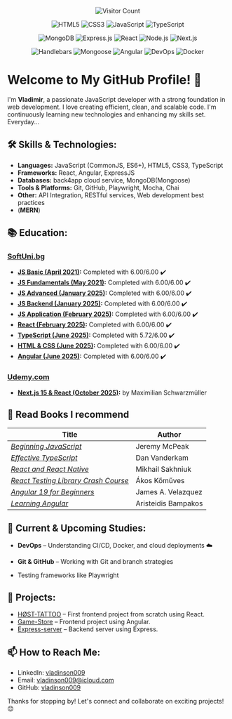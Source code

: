 <div align="center">

 ![Visitor Count](https://komarev.com/ghpvc/?username=vladinson009&color=blue&style=flat-square)
 
<div>
 
![HTML5](https://img.shields.io/badge/-HTML5-E34F26?style=flat-square&logo=html5&logoColor=white)
![CSS3](https://img.shields.io/badge/-CSS3-1572B6?style=flat-square&logo=css3&logoColor=white)
![JavaScript](https://img.shields.io/badge/-JavaScript-F7DF1E?style=flat-square&logo=javascript&logoColor=black)
![TypeScript](https://img.shields.io/badge/-TypeScript-3178C6?style=flat-square&logo=typescript&logoColor=white)
 
</div>

<div>
 
![MongoDB](https://img.shields.io/badge/-MongoDB-47A248?style=flat-square&logo=mongodb&logoColor=white)
![Express.js](https://img.shields.io/badge/-Express.js-000000?style=flat-square&logo=express&logoColor=white)
![React](https://img.shields.io/badge/-React-61DAFB?style=flat-square&logo=react&logoColor=black)
![Node.js](https://img.shields.io/badge/-Node.js-339933?style=flat-square&logo=node.js&logoColor=white)
![Next.js](https://img.shields.io/badge/-Next.js-000000?style=flat-square&logo=next.js&logoColor=white)

 
</div>

<div>

![Handlebars](https://img.shields.io/badge/-Handlebars.js-f0772b?style=flat-square&logo=handlebarsdotjs&logoColor=white)
![Mongoose](https://img.shields.io/badge/-Mongoose-880000?style=flat-square&logo=mongoose&logoColor=white)
![Angular](https://img.shields.io/badge/-Angular-DD0031?style=flat-square&logo=angular&logoColor=white)
![DevOps](https://img.shields.io/badge/-DevOps-6C757D?style=flat-square&logo=devops&logoColor=white)
![Docker](https://img.shields.io/badge/-Docker-2496ED?style=flat-square&logo=docker&logoColor=white)

</div>

</div>

# Welcome to My GitHub Profile! 👋

I'm **Vladimir**, a passionate JavaScript developer with a strong foundation in web development. I love creating efficient, clean, and scalable code. I'm continuously learning new technologies and enhancing my skills set. Everyday...

## 🛠️ Skills & Technologies:
- **Languages:** JavaScript (CommonJS, ES6+), HTML5, CSS3, TypeScript 
- **Frameworks:** React, Angular, ExpressJS
- **Databases:** back4app cloud service, MongoDB(Mongoose)
- **Tools & Platforms:** Git, GitHub, Playwright, Mocha, Chai
- **Other:** API Integration, RESTful services, Web development best practices
-  (**MERN**)

## 📚 Education:
### [SoftUni.bg](https://www.softuni.bg)
- **[JS Basic (April 2021)](https://softuni.bg/certificates/details/106638/8f3146d6):** Completed with 6.00/6.00 ✔️
- **[JS Fundamentals (May 2021)](https://softuni.bg/certificates/details/111272/7083861f):** Completed with 6.00/6.00 ✔️
- **[JS Advanced (January 2025)](https://softuni.bg/certificates/details/237480/56861bef):** Completed with 6.00/6.00 ✔️
- **[JS Backend (January 2025)](https://softuni.bg/certificates/details/237674/aafe851b):** Completed with 6.00/6.00 ✔️
- **[JS Application (February 2025)](https://softuni.bg/certificates/details/241276/41328187):** Completed with 6.00/6.00 ✔️
- **[React (February 2025)](https://softuni.bg/certificates/details/241481/76346ebf):** Completed with 6.00/6.00 ✔️
- **[TypeScript (June 2025)](https://softuni.bg/Certificates/Details/245007/cf473de1):** Completed with 5.72/6.00 ✔️
- **[HTML & CSS (June 2025)](https://softuni.bg/Certificates/Details/245751/e3b833ac):** Completed with 6.00/6.00 ✔️
- **[Angular (June 2025)](https://softuni.bg/certificates/details/249219/4491e484):** Completed with 6.00/6.00 ✔️

### [Udemy.com](https://www.udemy.com)
- **[Next.js 15 & React (October 2025)](https://ude.my/UC-6ac12583-128a-46c2-92d3-5d2594ca7c02):**  by Maximilian Schwarzmüller

## 📖 Read Books I recommend
| Title | Author |
|-------|--------|
| [*Beginning JavaScript*](https://a.co/d/4LtoXpM) | Jeremy McPeak | 
| [*Effective TypeScript*](https://a.co/d/aXWdGh3) | Dan Vanderkam  | 
| [*React and React Native*](https://a.co/d/11CAK4u) | Mikhail Sakhniuk  | 
| [*React Testing Library Crash Course*](https://a.co/d/0ZM7LaL) | Ákos Kőműves | 
| [*Angular 19 for Beginners*](https://a.co/d/663BRIH) | James A. Velazquez | 
| [*Learning Angular*](https://a.co/d/4tDaWZg) | Aristeidis Bampakos | 


## 🌱 Current & Upcoming Studies:
- **DevOps** – Understanding CI/CD, Docker, and cloud deployments ☁️
- **Git & GitHub** – Working with Git and branch strategies 

- Testing frameworks like Playwright

## 🚀 Projects:
- [HØST-TATTOO](https://github.com/vladinson009/host-tattoo) – First frontend project from scratch using React.
- [Game-Store](https://github.com/vladinson009/game-store) –  Frontend project using Angular.
- [Express-server](https://github.com/vladinson009/express-server) – Backend server using Express.

## 📫 How to Reach Me:
- LinkedIn: [vladinson009](https://www.linkedin.com/in/vladimir-gulev-040b3a317/)
- Email: [vladinson009@icloud.com](mailto:vladinson009@icloud.com)
- GitHub: [vladinson009](https://github.com/vladinson009)

Thanks for stopping by! Let's connect and collaborate on exciting projects! 😊


<!---
vladinson009/vladinson009 is a ✨ special ✨ repository because its `README.md` (this file) appears on your GitHub profile.
You can click the Preview link to take a look at your changes.
--->
